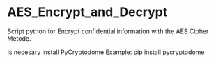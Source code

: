 # AES_Encrypt_and_Decrypt
Script python for Encrypt confidential information with the AES Cipher Metode.

Is necesary install PyCryptodome
Example:
pip install pycryptodome

